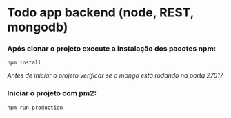 # Todo app backend (node, REST, mongodb)

### Após clonar o projeto execute a instalação dos pacotes npm:

```npm install```

*Antes de iniciar o projeto verificar se o mongo está rodando na porta 27017*	

### Iniciar o projeto com pm2:

```npm run production```
